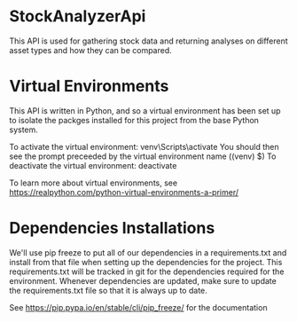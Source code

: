 # StockAnalyzerApi
This API is used for gathering stock data and returning analyses on different asset types and how they can be compared.

# Virtual Environments
This API is written in Python, and so a virtual environment has been set up to isolate the packges installed for this project
from the base Python system.

To activate the virtual environment: venv\Scripts\activate
  You should then see the prompt preceeded by the virtual environment name ((venv) $)
To deactivate the virtual environment: deactivate

To learn more about virtual environments, see https://realpython.com/python-virtual-environments-a-primer/

# Dependencies Installations

We'll use pip freeze to put all of our dependencies in a requirements.txt and install from that file when setting up the dependencies for the project.
This requirements.txt will be tracked in git for the dependencies required for the environment. Whenever dependencies are updated, make sure to update
the requirements.txt file so that it is always up to date.

See https://pip.pypa.io/en/stable/cli/pip_freeze/ for the documentation